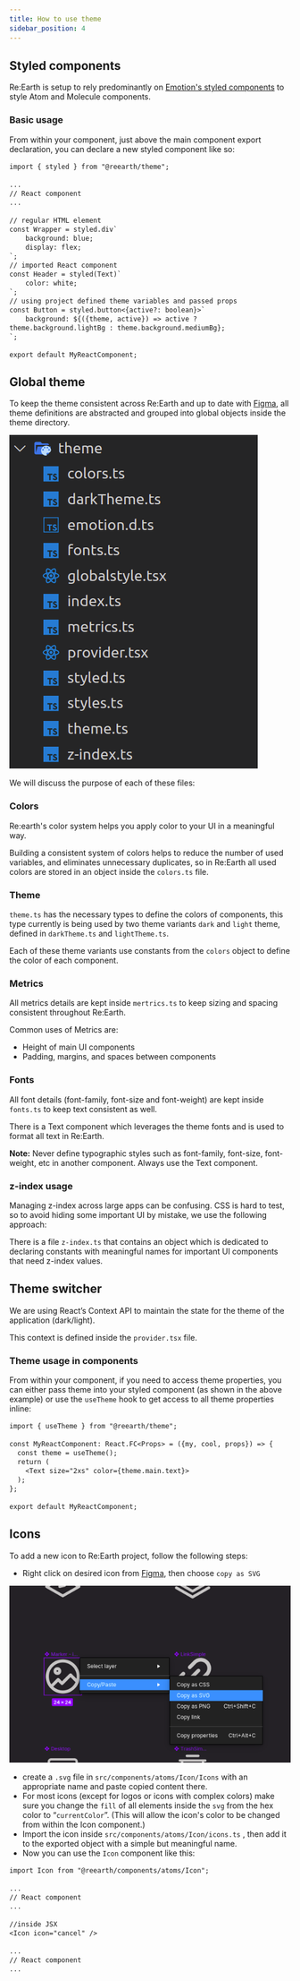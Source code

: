 ```yaml
---
title: How to use theme
sidebar_position: 4
---
```


## Styled components

Re:Earth is setup to rely predominantly on [Emotion's styled components](https://emotion.sh/docs/introduction) to style Atom and Molecule components.

### Basic usage

From within your component, just above the main component export declaration, you can declare a new styled component like so:

```tsx
import { styled } from "@reearth/theme";

...
// React component
...

// regular HTML element
const Wrapper = styled.div`
	background: blue;
	display: flex;
`;
// imported React component
const Header = styled(Text)`
	color: white;
`;
// using project defined theme variables and passed props
const Button = styled.button<{active?: boolean}>`
	background: ${({theme, active}) => active ? theme.background.lightBg : theme.background.mediumBg};
`;

export default MyReactComponent;
```

## Global theme

To keep the theme consistent across Re:Earth and up to date with [Figma](https://www.figma.com/file/bdnfDaGXGoNfUws4y7JItl/Re%3AEarth-UI-Gamma?node-id=5845%3A195209), all theme definitions are abstracted and grouped into global objects inside the theme directory.

![theme.png](./img/theme.png)

We will discuss the purpose of each of these files: 

### Colors

Re:earth's color system helps you apply color to your UI in a meaningful way.

Building a consistent system of colors helps to reduce the number of used variables, and eliminates unnecessary duplicates, so in Re:Earth all used colors are stored in an object inside the `colors.ts` file.

### Theme

`theme.ts` has the necessary types to define the colors of components, this type currently is being used by two theme variants `dark` and `light` theme, defined in `darkTheme.ts` and `lightTheme.ts`.

Each of these theme variants use constants from the `colors` object to define the color of each component.

### Metrics

All metrics details are kept inside `mertrics.ts` to keep sizing and spacing consistent throughout Re:Earth.

Common uses of Metrics are:

- Height of main UI components
- Padding, margins, and spaces between components

### Fonts

All font details (font-family, font-size and font-weight) are kept inside `fonts.ts` to keep text consistent as well.

There is a Text component which leverages the theme fonts and is used to format all text in Re:Earth.

**Note:** Never define typographic styles such as font-family, font-size, font-weight, etc in another component. Always use the Text component.

### z-index usage

Managing z-index across large apps can be confusing. CSS is hard to test, so to avoid hiding some important UI by mistake, we use the following approach:

There is a file  `z-index.ts` that contains an object which is dedicated to declaring constants with meaningful names for important UI components that need z-index values.

## Theme switcher

We are using React’s Context API to maintain the state for the theme of the application (dark/light).

This context is defined inside the `provider.tsx` file.

### Theme usage in components

From within your component, if you need to access theme properties, you can either pass theme into your styled component (as shown in the above example) or use the `useTheme` hook to get access to all theme properties inline:

```tsx
import { useTheme } from "@reearth/theme";

const MyReactComponent: React.FC<Props> = ({my, cool, props}) => {
  const theme = useTheme();
  return (
    <Text size="2xs" color={theme.main.text}>
  );
};

export default MyReactComponent;
```

## Icons

To add a new icon to Re:Earth project, follow the following steps:

- Right click on desired icon from [Figma](https://www.figma.com/file/bdnfDaGXGoNfUws4y7JItl/Re%3AEarth-UI-Gamma?node-id=4152%3A54263), then choose `copy as SVG`

![copy.png](./img/copy.png)

- create a `.svg` file in `src/components/atoms/Icon/Icons` with an appropriate name and paste copied content there.
- For most icons (except for logos or icons with complex colors) make sure you change the `fill` of all elements inside the `svg` from the hex color to “`currentColor`”. (This will allow the icon's color to be changed from within the Icon component.)
- Import the icon inside `src/components/atoms/Icon/icons.ts` , then add it to the exported object with a simple but meaningful name.
- Now you can use the `Icon` component like this:

```tsx
import Icon from "@reearth/components/atoms/Icon";

...
// React component
...

//inside JSX
<Icon icon="cancel" />

...
// React component
...
```